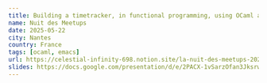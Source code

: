 ```yaml
---
title: Building a timetracker, in functional programming, using OCaml and Lisp
name: Nuit des Meetups
date: 2025-05-22
city: Nantes
country: France
tags: [ocaml, emacs]
url: https://celestial-infinity-698.notion.site/la-nuit-des-meetups-2025?p=9ec43e2a4ebc41bc91827fab345e148c&pm=c
slides: https://docs.google.com/presentation/d/e/2PACX-1vSarzOfan3JksrwgEZ2xlEBcJfafD_VoGsad3J37I8HvynUGUJETLxHH6RVl6IP_2na4UxKMscZZJLo/pub?start=false&loop=false&delayms=60000
---
```

